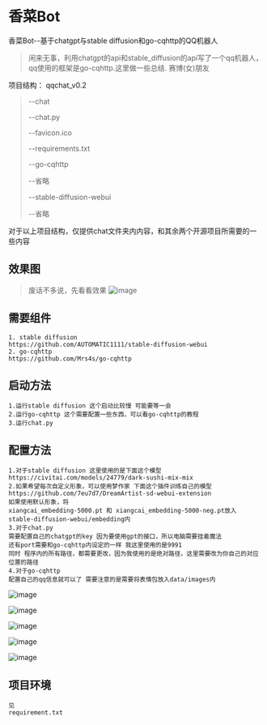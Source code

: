 # 香菜Bot

香菜Bot--基于chatgpt与stable diffusion和go-cqhttp的QQ机器人


>闲来无事，利用chatgpt的api和stable_diffusion的api写了一个qq机器人，qq使用的框架是go-cqhttp.这里做一些总结.
>赛博(女)朋友

项目结构：
qqchat_v0.2 
   >--chat
   >
   >   --chat.py
   >   
   >   --favicon.ico
   >   
   >   --requirements.txt
   >   
   >--go-cqhttp
   >
   >   --省略
   >   
   >--stable-diffusion-webui
   >
   >   --省略
   >   

对于以上项目结构，仅提供chat文件夹内内容，和其余两个开源项目所需要的一些内容

## 效果图
>废话不多说，先看看效果
![image](https://img2023.cnblogs.com/blog/2729131/202305/2729131-20230519204652700-1400448233.png)

## 需要组件
	1. stable diffusion
	https://github.com/AUTOMATIC1111/stable-diffusion-webui
	2. go-cqhttp
	https://github.com/Mrs4s/go-cqhttp

## 启动方法
	1.运行stable diffusion 这个启动比较慢 可能要等一会
	2.运行go-cqhttp 这个需要配置一些东西，可以看go-cqhttp的教程
	3.运行chat.py

## 配置方法
	1.对于stable diffusion 这里使用的是下面这个模型
	https://civitai.com/models/24779/dark-sushi-mix-mix
	2.如果希望每次自定义形象，可以使用梦作家 下面这个插件训练自己的模型
	https://github.com/7eu7d7/DreamArtist-sd-webui-extension
	如果使用默认形象，将
	xiangcai_embedding-5000.pt 和 xiangcai_embedding-5000-neg.pt放入
	stable-diffusion-webui/embedding内
	3.对于chat.py
	需要配置自己的chatgpt的key 因为要使用gpt的接口，所以电脑需要挂着魔法
	还有port需要和go-cqhttp内设定的一样 我这里使用的是9991
	同时 程序内的所有路径，都需要更改，因为我使用的是绝对路径，这里需要改为你自己的对应位置的路径
	4.对于go-cqhttp
	配置自己的qq信息就可以了 需要注意的是需要将表情包放入data/images内

![image](https://img2023.cnblogs.com/blog/2729131/202305/2729131-20230519205750040-1446506287.png)

![image](https://img2023.cnblogs.com/blog/2729131/202305/2729131-20230519205817046-2044091758.png)

![image](https://img2023.cnblogs.com/blog/2729131/202305/2729131-20230519205837581-406794619.png)

![image](https://img2023.cnblogs.com/blog/2729131/202305/2729131-20230519205847059-634959057.png)

![image](https://img2023.cnblogs.com/blog/2729131/202305/2729131-20230519205913034-263158540.png)

## 项目环境
	见 
	requirement.txt

